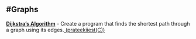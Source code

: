 #Graphs
--------

[**Dijkstra’s Algorithm**](https://github.com/prateekiiest/SelfProjects/blob/master/1.c) - Create a program that finds the shortest path through a graph using its edges.[ (prateekiiest(C)) ](https://github.com/prateekiiest/SelfProjects/blob/master/1.c)
